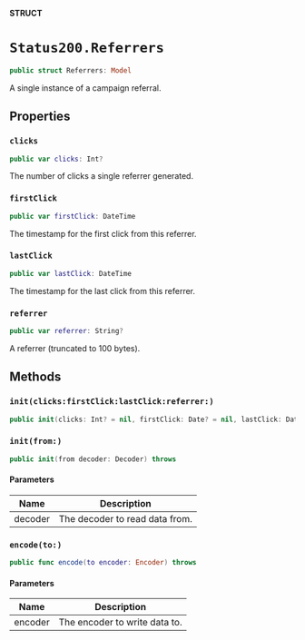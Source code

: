**STRUCT**

# `Status200.Referrers`

```swift
public struct Referrers: Model
```

A single instance of a campaign referral.

## Properties
### `clicks`

```swift
public var clicks: Int?
```

The number of clicks a single referrer generated.

### `firstClick`

```swift
public var firstClick: DateTime
```

The timestamp for the first click from this referrer.

### `lastClick`

```swift
public var lastClick: DateTime
```

The timestamp for the last click from this referrer.

### `referrer`

```swift
public var referrer: String?
```

A referrer (truncated to 100 bytes).

## Methods
### `init(clicks:firstClick:lastClick:referrer:)`

```swift
public init(clicks: Int? = nil, firstClick: Date? = nil, lastClick: Date? = nil, referrer: String? = nil)
```

### `init(from:)`

```swift
public init(from decoder: Decoder) throws
```

#### Parameters

| Name | Description |
| ---- | ----------- |
| decoder | The decoder to read data from. |

### `encode(to:)`

```swift
public func encode(to encoder: Encoder) throws
```

#### Parameters

| Name | Description |
| ---- | ----------- |
| encoder | The encoder to write data to. |
